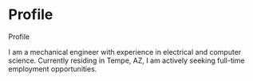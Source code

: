 # Profile
Profile

I am a mechanical engineer with experience in electrical and computer science. Currently residing in Tempe, AZ, I am actively seeking full-time employment opportunities.
